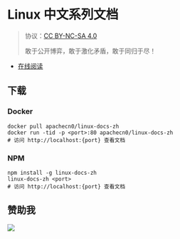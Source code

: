 <!--
    需要填充的占位符：
    
    README.md
    
        Linux 中文系列文档：文档中文名
        {nameEn}：文档英文名
        {urlEn}：文档原始链接
        linux-docs：域名前缀
        飞龙：负责人名称
        wizardforcel：负责人 Github 用户名
        562826179：负责人 QQ
        linux-docs-zh：ApacheCN 的 Github 仓库名称
        linux-docs-zh：DockerHub 仓库名称
        linux-docs-zh：PYPI 包名称
        linux-docs-zh：NPM 包名称
    
    CNAME
    
        linux-docs：域名前缀

    index.html
    
        Linux 中文系列文档：文档中文名
        #852a18：显示颜色
        linux-docs-zh：ApacheCN 的 Github 仓库名称

    asset/docsify-flygon-footer.js
    
        linux-docs-zh：ApacheCN 的 Github 仓库名称
-->

# Linux 中文系列文档

> 协议：[CC BY-NC-SA 4.0](http://creativecommons.org/licenses/by-nc-sa/4.0/)
> 
> 敢于公开博弈，敢于激化矛盾，敢于同归于尽！

* [在线阅读](https://linux-docs.flygon.net)

## 下载

### Docker

```
docker pull apachecn0/linux-docs-zh
docker run -tid -p <port>:80 apachecn0/linux-docs-zh
# 访问 http://localhost:{port} 查看文档
```

### NPM

```
npm install -g linux-docs-zh
linux-docs-zh <port>
# 访问 http://localhost:{port} 查看文档
```

## 赞助我

![](https://img-blog.csdnimg.cn/20200112005920729.png)
